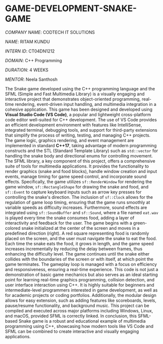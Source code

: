 # GAME-DEVELOPMENT-SNAKE-GAME

*COMPANY NAME*: CODTECH IT SOLUTIONS

*NAME*: RITAM KUNDU

*INTERN ID*: CT04DN1212

*DOMAIN*: C++ Programming

*DURATION*: 4 WEEKS

*MENTOR*: Neela Santhosh


The Snake game developed using the C++ programming language and the SFML (Simple and Fast Multimedia Library) is a visually engaging and interactive project that demonstrates object-oriented programming, real-time rendering, event-driven input handling, and multimedia integration in a cohesive application. This game has been designed and developed using **Visual Studio Code (VS Code)**, a popular and lightweight cross-platform code editor well-suited for C++ development. The use of VS Code provides an efficient development environment with features like IntelliSense, integrated terminal, debugging tools, and support for third-party extensions that simplify the process of writing, testing, and managing C++ projects. The game logic, graphics rendering, and event management are implemented in standard **C++17**, taking advantage of modern programming constructs and the STL (Standard Template Library) such as `std::vector` for handling the snake body and directional enums for controlling movement.
The SFML library, a key component of this project, offers a comprehensive suite of tools for multimedia applications. It provides the functionality to render graphics (snake and food blocks), handle window creation and input events, manage timing for game speed control, and incorporate sound effects. Specifically, the game utilizes `sf::RenderWindow` for rendering the game window, `sf::RectangleShape` for drawing the snake and food, and `sf::Event` to capture keyboard inputs such as arrow key presses for controlling the snake's direction. The inclusion of `sf::Clock` allows for the regulation of game loop timing, ensuring that the game runs smoothly at variable speeds as difficulty increases. Furthermore, sound effects are integrated using `sf::SoundBuffer` and `sf::Sound`, where a file named `eat.wav` is played every time the snake consumes food, adding a layer of interactivity and feedback for the user.
The game begins with a green-colored snake initialized at the center of the screen and moves in a predefined direction (right). A red square representing food is randomly placed on the screen, and the user must navigate the snake to eat the food. Each time the snake eats the food, it grows in length, and the game speed increases incrementally by reducing the delay between frames, thus enhancing the difficulty level. The game continues until the snake either collides with the boundaries of the screen or with itself, at which point the game terminates. The gameplay loop is managed with a focus on efficiency and responsiveness, ensuring a real-time experience.
This code is not just a demonstration of basic game mechanics but also serves as an ideal starting point for learning real-time graphics programming, collision detection, and user interface interaction using C++. It is highly suitable for beginners and intermediate-level programmers interested in game development, as well as for academic projects or coding portfolios. Additionally, the modular design allows for easy extension, such as adding features like scoreboards, levels, pause/resume functionality, and background music. This project can be compiled and executed across major platforms including Windows, Linux, and macOS, provided SFML is correctly linked. In conclusion, this SFML-based Snake game is a robust and educational example of multimedia programming using C++, showcasing how modern tools like VS Code and SFML can be combined to create interactive and visually engaging applications.
